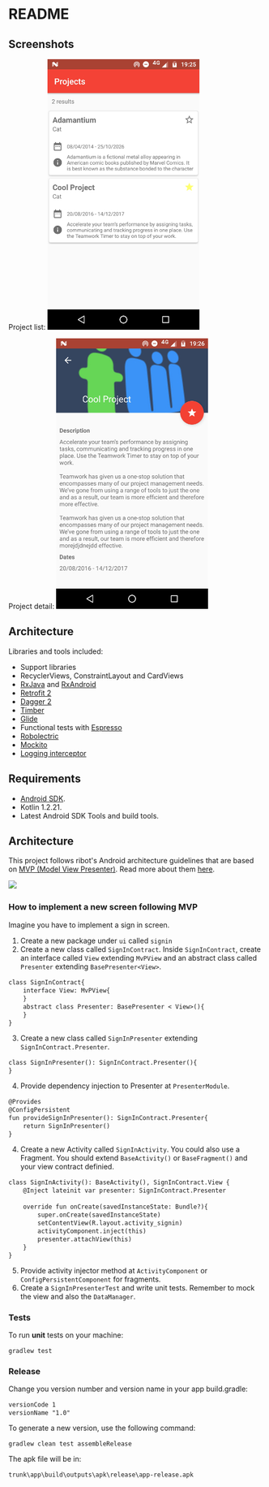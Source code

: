 # README

## Screenshots

Project list:
![](https://github.com/maiconhellmann/teamwork-sample/blob/master/images/ss01.jpg)

Project detail:
![](https://github.com/maiconhellmann/teamwork-sample/blob/master/images/ss02.jpg)


## Architecture
Libraries and tools included:

- Support libraries
- RecyclerViews, ConstraintLayout and CardViews
- [RxJava](https://github.com/ReactiveX/RxJava) and [RxAndroid](https://github.com/ReactiveX/RxAndroid) 
- [Retrofit 2](http://square.github.io/retrofit/)
- [Dagger 2](http://google.github.io/dagger/)
- [Timber](https://github.com/JakeWharton/timber)
- [Glide](https://github.com/bumptech/glide)
- Functional tests with [Espresso](https://google.github.io/android-testing-support-library/docs/espresso/index.html)
- [Robolectric](http://robolectric.org/)
- [Mockito](http://mockito.org/)
- [Logging interceptor](https://github.com/square/okhttp/tree/master/okhttp-logging-interceptor)

## Requirements

- [Android SDK](http://developer.android.com/sdk/index.html).
- Kotlin 1.2.21.
- Latest Android SDK Tools and build tools.

## Architecture

This project follows ribot's Android architecture guidelines that are based on [MVP (Model View Presenter)](https://en.wikipedia.org/wiki/Model%E2%80%93view%E2%80%93presenter). Read more about them [here](https://github.com/ribot/android-guidelines/blob/master/architecture_guidelines/android_architecture.md). 

![](https://github.com/ribot/android-guidelines/raw/master/architecture_guidelines/architecture_diagram.png)

### How to implement a new screen following MVP

Imagine you have to implement a sign in screen. 

1. Create a new package under `ui` called `signin`
2. Create a new class called `SignInContract`. Inside `SignInContract`, create an interface called 
`View` extending `MvPView` and an abstract class called `Presenter` extending `BasePresenter<View>`.
```
class SignInContract{
    interface View: MvPView{
    }
    abstract class Presenter: BasePresenter < View>(){
    }
}
```
3. Create a new class called `SignInPresenter` extending `SignInContract.Presenter`.
```
class SignInPresenter(): SignInContract.Presenter(){
}
```
4. Provide dependency injection to Presenter at `PresenterModule`.  
```
@Provides
@ConfigPersistent
fun provideSignInPresenter(): SignInContract.Presenter{
    return SignInPresenter()
}
```
4. Create a new Activity called `SignInActivity`. You could also use a Fragment. You should extend
`BaseActivity()` or `BaseFragment()` and your view contract definied.
```
class SignInActivity(): BaseActivity(), SignInContract.View {
    @Inject lateinit var presenter: SignInContract.Presenter
    
    override fun onCreate(savedInstanceState: Bundle?){
        super.onCreate(savedInstanceState)
        setContentView(R.layout.activity_signin)
        activityComponent.inject(this)
        presenter.attachView(this)
    }
}
```
5. Provide activity injector method at `ActivityComponent` or `ConfigPersistentComponent` for fragments.
6. Create a `SignInPresenterTest` and write unit tests. Remember to mock the view and also the `DataManager`.

### Tests

To run **unit** tests on your machine:

``` 
gradlew test
``` 

### Release  
Change you version number and version name in your app build.gradle:
``` 
versionCode 1
versionName "1.0"
``` 
To generate a new version, use the following command:
``` 
gradlew clean test assembleRelease
``` 
The apk file will be in:
```
trunk\app\build\outputs\apk\release\app-release.apk
```
